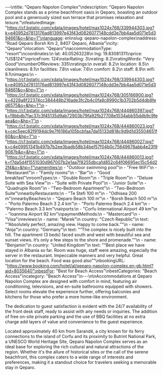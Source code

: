 ---\ntitle: "Qeparo Napolon Complex"\ndescription: "Qeparo Napolon Complex stands as a prime beachfront oasis in Qeparo, boasting an outdoor pool and a generously sized sun terrace that promises relaxation and leisure."\nfeaturedImage: "https://cf.bstatic.com/xdata/images/hotel/max1024x768/339944303.jpg?k=e40952d7813176ad813997e43f43d0826077148cdd3e7bb4aa5d071e5d394661&o=&hp=1"\nlanguage: en\nslug: qeparo-napolon-complex\naddress: "Road Qeparo Borsh Km 2, 8407 Qeparo, Albania"\ncity: "Qeparo"\nlocation: "Qeparo"\naccommodationType: "resort"\ncoordinates:\n  lat: 40.05263228\n  lng: 19.83081311\nprice: "US$124"\npriceFrom: 124\nstarRating: 3\nrating: 8.2\nratingWords: "Very Good"\nnumberOfReviews: 335\nratings:\n  overall: 8.2\n  location: 8.5\n  cleanliness: 8.1\n  facilities: 7.8\n  value: 7.6\n  comfort: 8.2\n  staff: 8.9\n  wifi: 8.1\nimages:\n  - "https://cf.bstatic.com/xdata/images/hotel/max1024x768/339944303.jpg?k=e40952d7813176ad813997e43f43d0826077148cdd3e7bb4aa5d071e5d394661&o=&hp=1"\n  - "https://cf.bstatic.com/xdata/images/hotel/max1024x768/305166900.jpg?k=4228a8f22374cc384448b216ade3fc2b4c0fa8c8990c1b3702b5d4db8fed6575&o=&hp=1"\n  - "https://cf.bstatic.com/xdata/images/hotel/max1024x768/444860397.jpg?k=f8bbdb7fac37c3f45135d9ab72903b79fa92fb27708e1034abb55ddb9c9feaea&o=&hp=1"\n  - "https://cf.bstatic.com/xdata/images/hotel/max1024x768/444860023.jpg?k=cec5eec82f9194dc9e7f6186a105bcbfaa7da15133d818c9d9d1d35504651f60&o=&hp=1"\n  - "https://cf.bstatic.com/xdata/images/hotel/max1024x768/444860027.jpg?k=c4e09951341b497b7b2ee3badb58b34bef57f04b0c75649678abb4e23f99087b&o=&hp=1"\n  - "https://cf.bstatic.com/xdata/images/hotel/max1024x768/444860013.jpg?k=f7da5d4f1551030d967007b2e1aa7f8255dbca1d852c64f06695ec15c54d22f4&o=&hp=1"\namenities:\n  - "Outdoor swimming pool"\n  - "Free WiFi"\n  - "Restaurant"\n  - "Family rooms"\n  - "Bar"\n  - "Good breakfast"\nroomTypes:\n  - "Double Room"\n  - "Triple Room"\n  - "Deluxe Suite with Sea View"\n  - "Suite with Private Pool"\n  - "Junior Suite"\n  - "Quadruple Room"\n  - "Two-Bedroom Apartment"\n  - "Two-Bedroom Suite"\nnearbyRestaurants:\n  - "Te Stefi 100 m"\n  - "Odhisea 200 m"\nnearbyBeaches:\n  - "Qeparo Beach 100 m"\n  - "Borsh Beach 500 m"\n  - "Porto Palermo Beach 3 2.4 km"\n  - "Porto Palermo Beach 2.4 km"\n  - "Palermo Beach 3.3 km"\nairports:\n  - "Corfu International Airport 49 km"\n  - "Ioannina Airport 92 km"\npaymentMethods:\n  - "Mastercard"\n  - "Visa"\nreviews:\n  - name: "Marek"\n    country: "Czech Republic"\n    text: "“Absolutely perfect, amazing view. Happy to come back.”"\n  - name: "Anja"\n    country: "Germany"\n    text: "“The complex is nicely built into the hill. The apartment (3 beds) faced south and west with beautiful sea and sunset views. It‘s only a few steps to the shore and promenade.”"\n  - name: "Benjamin"\n    country: "United Kingdom"\n    text: "“Best place we have stayed in Albania so far. Room was huge, staff were amazing, especially the server in the restaurant. Impeccable manners and very helpful. Great location for the beach. Food was good also”"\nbookingURL: "https://www.booking.com/hotel/al/qeparo-napolon-complex.en-gb.html?aid=8035640"\nbestFor: "Best for Beach Access"\nbestCategories: "Beach Access"\ncategory: "Beach Access"\n---\n\nAccommodations at Qeparo Napolon Complex are designed with comfort in mind, featuring air conditioning, televisions, and en-suite bathrooms equipped with showers. Select rooms elevate the experience further, offering balconies and kitchens for those who prefer a more home-like environment.

The dedication to guest satisfaction is evident with the 24/7 availability of the front desk staff, ready to assist with any needs or inquiries. The addition of free on-site private parking and the use of BBQ facilities at no extra charge add layers of value and convenience to the guest experience.

Located approximately 40 km from Sarandë, a city known for its ferry connections to the island of Corfu and its proximity to Butrint National Park, a UNESCO World Heritage Site, Qeparo Napolon Complex serves as an ideal base for exploring the rich cultural and natural attractions of the region. Whether it's the allure of historical sites or the call of the serene beachfront, this complex caters to a wide range of interests and preferences, making it a standout choice for travelers seeking a memorable stay in Qeparo.